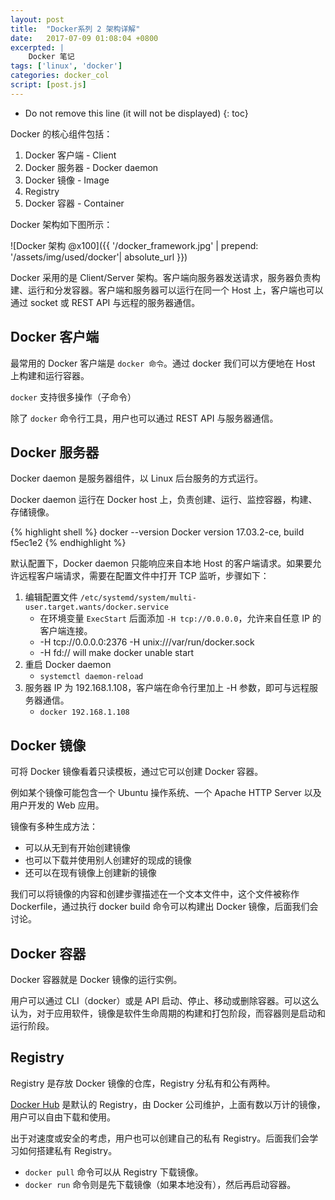 ```yaml
---
layout: post
title:  "Docker系列 2 架构详解"
date:   2017-07-09 01:08:04 +0800 
excerpted: |
    Docker 笔记
tags: ['linux', 'docker']
categories: docker_col
script: [post.js]
---
```


* Do not remove this line (it will not be displayed)
{: toc}

Docker 的核心组件包括：

1. Docker 客户端 - Client
2. Docker 服务器 - Docker daemon
3. Docker 镜像 - Image
4. Registry
5. Docker 容器 - Container

Docker 架构如下图所示：

![Docker 架构 @x100]({{ '/docker_framework.jpg' | prepend: '/assets/img/used/docker'| absolute_url }})

Docker 采用的是 Client/Server 架构。客户端向服务器发送请求，服务器负责构建、运行和分发容器。客户端和服务器可以运行在同一个 Host 上，客户端也可以通过 socket 或 REST API 与远程的服务器通信。

## Docker 客户端

最常用的 Docker 客户端是 `docker 命令`。通过 docker 我们可以方便地在 Host 上构建和运行容器。

`docker` 支持很多操作（子命令）

除了 `docker` 命令行工具，用户也可以通过 REST API 与服务器通信。

## Docker 服务器

Docker daemon 是服务器组件，以 Linux 后台服务的方式运行。

Docker daemon 运行在 Docker host 上，负责创建、运行、监控容器，构建、存储镜像。

{% highlight shell %}
docker --version
Docker version 17.03.2-ce, build f5ec1e2
{% endhighlight %}

默认配置下，Docker daemon 只能响应来自本地 Host 的客户端请求。如果要允许远程客户端请求，需要在配置文件中打开 TCP 监听，步骤如下：

1. 编辑配置文件 `/etc/systemd/system/multi-user.target.wants/docker.service`
    - 在环境变量 `ExecStart` 后面添加 `-H tcp://0.0.0.0`，允许来自任意 IP 的客户端连接。 
    - -H tcp://0.0.0.0:2376 -H unix:///var/run/docker.sock
    - -H fd:// will make docker unable start
2. 重启 Docker daemon
    - `systemctl daemon-reload`
3. 服务器 IP 为 192.168.1.108，客户端在命令行里加上 -H 参数，即可与远程服务器通信。
    - `docker 192.168.1.108`

## Docker 镜像

可将 Docker 镜像看着只读模板，通过它可以创建 Docker 容器。

例如某个镜像可能包含一个 Ubuntu 操作系统、一个 Apache HTTP Server 以及用户开发的 Web 应用。


镜像有多种生成方法：

+ 可以从无到有开始创建镜像
+ 也可以下载并使用别人创建好的现成的镜像
+ 还可以在现有镜像上创建新的镜像

我们可以将镜像的内容和创建步骤描述在一个文本文件中，这个文件被称作 Dockerfile，通过执行 docker build <docker-file> 命令可以构建出 Docker 镜像，后面我们会讨论。

## Docker 容器

Docker 容器就是 Docker 镜像的运行实例。

用户可以通过 CLI（docker）或是 API 启动、停止、移动或删除容器。可以这么认为，对于应用软件，镜像是软件生命周期的构建和打包阶段，而容器则是启动和运行阶段。

## Registry
Registry 是存放 Docker 镜像的仓库，Registry 分私有和公有两种。

[Docker Hub](https://hub.docker.com/) 是默认的 Registry，由 Docker 公司维护，上面有数以万计的镜像，用户可以自由下载和使用。

出于对速度或安全的考虑，用户也可以创建自己的私有 Registry。后面我们会学习如何搭建私有 Registry。

+ `docker pull` 命令可以从 Registry 下载镜像。
+ `docker run` 命令则是先下载镜像（如果本地没有），然后再启动容器。